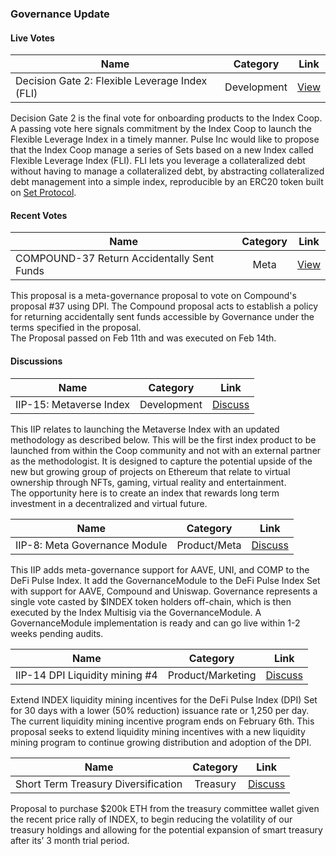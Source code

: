 ### Governance Update

#### Live Votes

| Name          | Category      | Link   |
| ------------- |:-------------:| :-----:|
| Decision Gate 2: Flexible Leverage Index (FLI) | Development | [View](https://app.boardroom.info/index/poll/QmQwQn4k324kMKPjsSX6ZEzjkkKWh1DNfAN2mQ3dd5aP1a) |

Decision Gate 2 is the final vote for onboarding products to the Index Coop. A passing vote here signals commitment by the Index Coop to launch the Flexible Leverage Index in a timely manner. Pulse Inc would like to propose that the Index Coop manage a series of Sets based on a new Index called Flexible Leverage Index (FLI). FLI lets you leverage a collateralized debt without having to manage a collateralized debt, by abstracting collateralized debt management into a simple index, reproducible by an ERC20 token built on [Set Protocol](https://www.tokensets.com/).

#### Recent Votes

| Name          | Category      | Link   |
| ------------- |:-------------:| :-----:|
| COMPOUND-37 Return Accidentally Sent Funds | Meta | [View](https://app.boardroom.info/index/poll/QmYQk1KQNN7gcaDpvy7w6C9rEjVJSanWdRPfebRo1CMewa) |

This proposal is a meta-governance proposal to vote on Compound's proposal #37 using DPI. The Compound proposal acts to establish a policy for returning accidentally sent funds accessible by Governance under the terms specified in the proposal.  
The Proposal passed on Feb 11th and was executed on Feb 14th.

#### Discussions

| Name          | Category      | Link   |
| ------------- |:-------------:| :-----:|
| IIP-15: Metaverse Index | Development | [Discuss](https://gov.indexcoop.com/t/iip-15-metaverse-index/837) |

This IIP relates to launching the Metaverse Index with an updated methodology as described below. This will be the first index product to be launched from within the Coop community and not with an external partner as the methodologist. It is designed to capture the potential upside of the new but growing group of projects on Ethereum that relate to virtual ownership through NFTs, gaming, virtual reality and entertainment.  
The opportunity here is to create an index that rewards long term investment in a decentralized and virtual future.

| Name          | Category      | Link   |
| ------------- |:-------------:| :-----:|
| IIP-8: Meta Governance Module | Product/Meta | [Discuss](https://gov.indexcoop.com/t/iip-8-meta-governance-module/276) |

This IIP adds meta-governance support for AAVE, UNI, and COMP to the DeFi Pulse Index.
It add the GovernanceModule to the DeFi Pulse Index Set with support for AAVE, Compound and Uniswap. Governance represents a single vote casted by $INDEX token holders off-chain, which is then executed by the Index Multisig via the GovernanceModule. A GovernanceModule implementation is ready and can go live within 1-2 weeks pending audits.

| Name          | Category      | Link   |
| ------------- |:-------------:| :-----:|
| IIP-14 DPI Liquidity mining #4 | Product/Marketing | [Discuss](https://gov.indexcoop.com/t/iip-14-dpi-liquidity-mining-4/770) |

Extend INDEX liquidity mining incentives for the DeFi Pulse Index (DPI) Set for 30 days with a lower (50% reduction) issuance rate or 1,250 per day.  
The current liquidity mining incentive program ends on February 6th. This proposal seeks to extend liquidity mining incentives with a new liquidity mining program to continue growing distribution and adoption of the DPI.

| Name          | Category      | Link   |
| ------------- |:-------------:| :-----:|
| Short Term Treasury Diversification | Treasury | [Discuss](https://gov.indexcoop.com/t/short-term-treasury-diversification/867) |

Proposal to purchase $200k ETH from the treasury committee wallet given the recent price rally of INDEX, to begin reducing the volatility of our treasury holdings and allowing for the potential expansion of smart treasury after its’ 3 month trial period.
